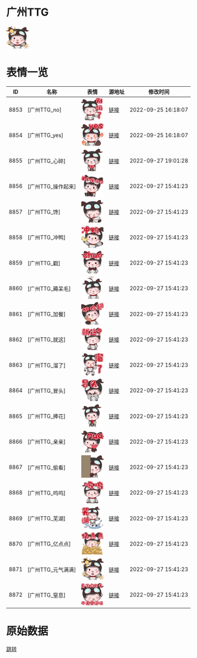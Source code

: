 # 广州TTG

<img src="./cover.png" height="60" alt="cover" />

# 表情一览

|ID|名称|表情|源地址|修改时间|
|----|----|----|----|----|
|8853|[广州TTG_no]|<img src="./pic/008853_%5B广州TTG_no%5D.png" height="60" alt="no"/>|[链接](http://i0.hdslb.com/bfs/emote/b615efaf348ac9447596abbeaa828d0150361e27.png)|2022-09-25 16:18:07|
|8854|[广州TTG_yes]|<img src="./pic/008854_%5B广州TTG_yes%5D.png" height="60" alt="yes"/>|[链接](http://i0.hdslb.com/bfs/emote/ad47d78030d89d09aee40438c0dd7b3e3268a9c8.png)|2022-09-25 16:18:07|
|8855|[广州TTG_心碎]|<img src="./pic/008855_%5B广州TTG_心碎%5D.png" height="60" alt="心碎"/>|[链接](http://i0.hdslb.com/bfs/emote/480ef66533cb771ec72b72c2be23eb2867c494ae.png)|2022-09-27 19:01:28|
|8856|[广州TTG_操作起来]|<img src="./pic/008856_%5B广州TTG_操作起来%5D.png" height="60" alt="操作起来"/>|[链接](http://i0.hdslb.com/bfs/emote/65f86f66b5804b440c83a62ec12aa8d15e000695.png)|2022-09-27 15:41:23|
|8857|[广州TTG_馋]|<img src="./pic/008857_%5B广州TTG_馋%5D.png" height="60" alt="馋"/>|[链接](http://i0.hdslb.com/bfs/emote/811cd47dfddf21ef152df7e40d35873b4b980f3c.png)|2022-09-27 15:41:23|
|8858|[广州TTG_冲鸭]|<img src="./pic/008858_%5B广州TTG_冲鸭%5D.png" height="60" alt="冲鸭"/>|[链接](http://i0.hdslb.com/bfs/emote/b1b9b4c9e8fda01a6c1629cc99911b875b766f01.png)|2022-09-27 15:41:23|
|8859|[广州TTG_戳]|<img src="./pic/008859_%5B广州TTG_戳%5D.png" height="60" alt="戳"/>|[链接](http://i0.hdslb.com/bfs/emote/cb03a434ec3ad3f3016a36caa572869d6fea6ea5.png)|2022-09-27 15:41:23|
|8860|[广州TTG_薅呆毛]|<img src="./pic/008860_%5B广州TTG_薅呆毛%5D.png" height="60" alt="薅呆毛"/>|[链接](http://i0.hdslb.com/bfs/emote/1f803947c2a241a5cd8cd7b02ed3de76e9a13e03.png)|2022-09-27 15:41:23|
|8861|[广州TTG_加餐]|<img src="./pic/008861_%5B广州TTG_加餐%5D.png" height="60" alt="加餐"/>|[链接](http://i0.hdslb.com/bfs/emote/afd80163393e2e1c67e74dd8fa2c2b15c5263695.png)|2022-09-27 15:41:23|
|8862|[广州TTG_就这]|<img src="./pic/008862_%5B广州TTG_就这%5D.png" height="60" alt="就这"/>|[链接](http://i0.hdslb.com/bfs/emote/3bd58c8067921b409ab0ccd72c1540843674d521.png)|2022-09-27 15:41:23|
|8863|[广州TTG_溜了]|<img src="./pic/008863_%5B广州TTG_溜了%5D.png" height="60" alt="溜了"/>|[链接](http://i0.hdslb.com/bfs/emote/92c89ce351692e4e9a95eb150cf7c11a15619182.png)|2022-09-27 15:41:23|
|8864|[广州TTG_冒头]|<img src="./pic/008864_%5B广州TTG_冒头%5D.png" height="60" alt="冒头"/>|[链接](http://i0.hdslb.com/bfs/emote/3c2f216b382cb7cf2b1444ce9ca8fd14b384d9e2.png)|2022-09-27 15:41:23|
|8865|[广州TTG_捧花]|<img src="./pic/008865_%5B广州TTG_捧花%5D.png" height="60" alt="捧花"/>|[链接](http://i0.hdslb.com/bfs/emote/fb75744522e05d9a9e82243c7047e15f16417c07.png)|2022-09-27 15:41:23|
|8866|[广州TTG_亲亲]|<img src="./pic/008866_%5B广州TTG_亲亲%5D.png" height="60" alt="亲亲"/>|[链接](http://i0.hdslb.com/bfs/emote/52cd422890b41ac3d49d574d2218504946c368f9.png)|2022-09-27 15:41:23|
|8867|[广州TTG_偷看]|<img src="./pic/008867_%5B广州TTG_偷看%5D.png" height="60" alt="偷看"/>|[链接](http://i0.hdslb.com/bfs/emote/940583a2c9505317bff2c92202bd65437bdafec5.png)|2022-09-27 15:41:23|
|8868|[广州TTG_呜呜]|<img src="./pic/008868_%5B广州TTG_呜呜%5D.png" height="60" alt="呜呜"/>|[链接](http://i0.hdslb.com/bfs/emote/b7725ed6614a9bd5f21b392d8672019c87296490.png)|2022-09-27 15:41:23|
|8869|[广州TTG_芜湖]|<img src="./pic/008869_%5B广州TTG_芜湖%5D.png" height="60" alt="芜湖"/>|[链接](http://i0.hdslb.com/bfs/emote/e3a837b1e24982a8920fc77effbffda5745b4bb6.png)|2022-09-27 15:41:23|
|8870|[广州TTG_亿点点]|<img src="./pic/008870_%5B广州TTG_亿点点%5D.png" height="60" alt="亿点点"/>|[链接](http://i0.hdslb.com/bfs/emote/dfb4f7f4e5f0d00ce1f88581ea20a22f59e181fe.png)|2022-09-27 15:41:23|
|8871|[广州TTG_元气满满]|<img src="./pic/008871_%5B广州TTG_元气满满%5D.png" height="60" alt="元气满满"/>|[链接](http://i0.hdslb.com/bfs/emote/4ee1558b87749bdf7ba85bb229c4e11c5cf894b5.png)|2022-09-27 15:41:23|
|8872|[广州TTG_窒息]|<img src="./pic/008872_%5B广州TTG_窒息%5D.png" height="60" alt="窒息"/>|[链接](http://i0.hdslb.com/bfs/emote/76c4c3cea0f82b998aa20498effafba6d76cc501.png)|2022-09-27 15:41:23|

# 原始数据

[跳转](./raw.json)

